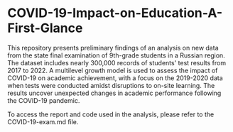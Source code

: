 # COVID-19-Impact-on-Education-A-First-Glance

This repository presents preliminary findings of an analysis on new data from the state final examination of 9th-grade students in a Russian region. The dataset includes nearly 300,000 records of students' test results from 2017 to 2022. A multilevel growth model is used to assess the impact of COVID-19 on academic achievement, with a focus on the 2019-2020 data when tests were conducted amidst disruptions to on-site learning. The results uncover unexpected changes in academic performance following the COVID-19 pandemic.

To access the report and code used in the analysis, please refer to the COVID-19-exam.md file.
